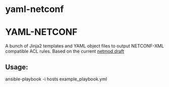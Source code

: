 # yaml-netconf

YAML-NETCONF
======================
A bunch of Jinja2 templates and YAML object files to output NETCONF-XML compatible ACL rules.
Based on the current [netmod draft](https://tools.ietf.org/html/draft-ietf-netmod-acl-model-06)

Usage:
------
   ansible-playbook -i hosts example_playbook.yml
